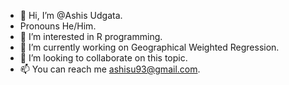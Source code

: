 - 👋 Hi, I’m @Ashis Udgata.
- Pronouns He/Him.
- 👀 I’m interested in R programming.
- 🌱 I’m currently working on Geographical Weighted Regression.
- 💞️ I’m looking to collaborate on this topic.
- 📫 You can reach me ashisu93@gmail.com. 

<!---
9437951970/9437951970 is a ✨ special ✨ repository because its `README.md` (this file) appears on your GitHub profile.
You can click the Preview link to take a look at your changes.
--->
